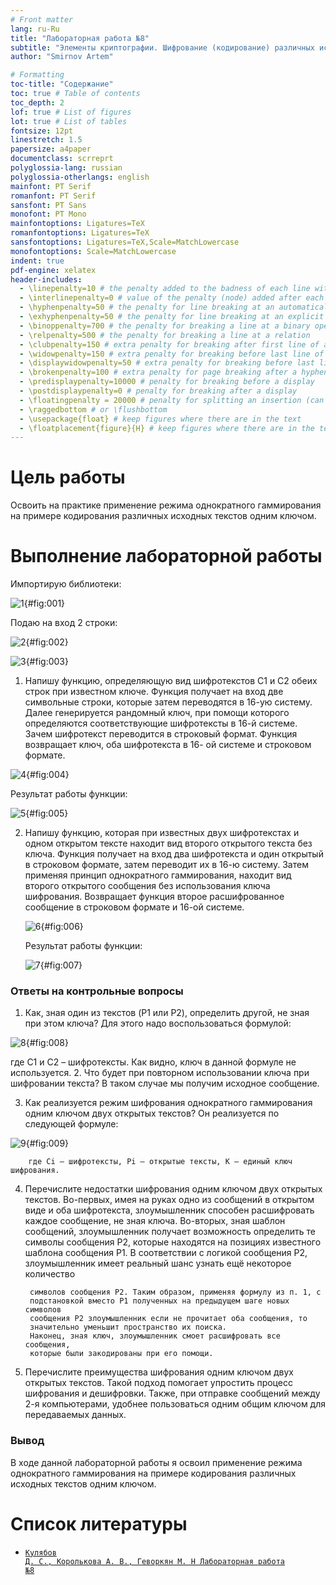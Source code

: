 ```yaml
---
# Front matter
lang: ru-Ru
title: "Лабораторная работа №8"
subtitle: "Элементы криптографии. Шифрование (кодирование) различных исходных текстов одним ключом"
author: "Smirnov Artem"

# Formatting
toc-title: "Содержание"
toc: true # Table of contents
toc_depth: 2
lof: true # List of figures
lot: true # List of tables
fontsize: 12pt
linestretch: 1.5
papersize: a4paper
documentclass: scrreprt
polyglossia-lang: russian
polyglossia-otherlangs: english
mainfont: PT Serif
romanfont: PT Serif
sansfont: PT Sans
monofont: PT Mono
mainfontoptions: Ligatures=TeX
romanfontoptions: Ligatures=TeX
sansfontoptions: Ligatures=TeX,Scale=MatchLowercase
monofontoptions: Scale=MatchLowercase
indent: true
pdf-engine: xelatex
header-includes:
  - \linepenalty=10 # the penalty added to the badness of each line within a paragraph (no associated penalty node) Increasing the value makes tex try to have fewer lines in the paragraph.
  - \interlinepenalty=0 # value of the penalty (node) added after each line of a paragraph.
  - \hyphenpenalty=50 # the penalty for line breaking at an automatically inserted hyphen
  - \exhyphenpenalty=50 # the penalty for line breaking at an explicit hyphen
  - \binoppenalty=700 # the penalty for breaking a line at a binary operator
  - \relpenalty=500 # the penalty for breaking a line at a relation
  - \clubpenalty=150 # extra penalty for breaking after first line of a paragraph
  - \widowpenalty=150 # extra penalty for breaking before last line of a paragraph
  - \displaywidowpenalty=50 # extra penalty for breaking before last line before a display math
  - \brokenpenalty=100 # extra penalty for page breaking after a hyphenated line
  - \predisplaypenalty=10000 # penalty for breaking before a display
  - \postdisplaypenalty=0 # penalty for breaking after a display
  - \floatingpenalty = 20000 # penalty for splitting an insertion (can only be split footnote in standard LaTeX)
  - \raggedbottom # or \flushbottom
  - \usepackage{float} # keep figures where there are in the text
  - \floatplacement{figure}{H} # keep figures where there are in the text
---
```


# Цель работы

Освоить на практике применение режима однократного гаммирования на
примере кодирования различных исходных текстов одним ключом.

# Выполнение лабораторной работы

Импортирую библиотеки:

![1](image/1.png){#fig:001}

Подаю на вход 2 строки:

![2](image/2.png){#fig:002}

![3](image/3.png){#fig:003}

1. Напишу функцию, определяющую вид шифротекстов C1 и C2 обеих строк при известном ключе. Функция получает на вход две символьные строки, которые затем переводятся
   в 16-ую систему. Далее генерируется рандомный ключ, при помощи которого
   определяются соответствующие шифротексты в 16-й системе. Зачем шифротекст
   переводится в строковый формат. Функция возвращает ключ, оба шифротекста в 16-
   ой системе и строковом формате.

![4](image/4.png){#fig:004}

Результат работы функции:

![5](image/5.png){#fig:005}

2. Напишу функцию, которая при известных двух шифротекстах и одном
   открытом тексте находит вид второго открытого текста без ключа.
   Функция получает на вход два шифротекста и один открытый в строковом
   формате, затем переводит их в 16-ю систему. Затем применяя принцип однократного
   гаммирования, находит вид второго открытого сообщения без использования ключа
   шифрования. Возвращает функция второе расшифрованное сообщение в строковом
   формате и 16-ой системе.

   ![6](image/6.png){#fig:006}

   Результат работы функции:

   ![7](image/7.png){#fig:007}

### Ответы на контрольные вопросы

1. Как, зная один из текстов (P1 или P2), определить другой, не зная при этом ключа?
    Для этого надо воспользоваться формулой:

  ![8](image/8.png){#fig:008}

где С1 и С2 – шифротексты. Как видно, ключ в данной формуле не
используется.
2. Что будет при повторном использовании ключа при шифровании текста?
    В таком случае мы получим исходное сообщение.

3. Как реализуется режим шифрования однократного гаммирования одним ключом
    двух открытых текстов?
    Он реализуется по следующей формуле:

  ![9](image/9.png){#fig:009}

		где Сi – шифротексты, Pi – открытые тексты, K – единый ключ шифрования.
4. Перечислите недостатки шифрования одним ключом двух открытых текстов.
Во-первых, имея на руках одно из сообщений в открытом виде и оба
шифротекста, злоумышленник способен расшифровать каждое сообщение, не
зная ключа.
Во-вторых, зная шаблон сообщений, злоумышленник получает возможность
определить те символы сообщения P2, которые находятся на позициях
известного шаблона сообщения P1. В соответствии с логикой сообщения P2,
злоумышленник имеет реальный шанс узнать ещё некоторое количество

		символов сообщения P2. Таким образом, применяя формулу из п. 1, с
		подстановкой вместо P1 полученных на предыдущем шаге новых символов
		сообщения P2 злоумышленник если не прочитает оба сообщения, то
		значительно уменьшит пространство их поиска.
		Наконец, зная ключ, злоумышленник смоет расшифровать все сообщения,
		которые были закодированы при его помощи.

5. Перечислите преимущества шифрования одним ключом двух открытых текстов.
Такой подход помогает упростить процесс шифрования и дешифровки. Также,
при отправке сообщений между 2-я компьютерами, удобнее пользоваться
одним общим ключом для передаваемых данных.



### Вывод

В ходе данной лабораторной работы я освоил применение режима
однократного гаммирования на примере кодирования различных исходных текстов
одним ключом.


# Список литературы

- <code>[Кулябов Д. С., Королькова А. В., Геворкян М. Н Лабораторная работа №8](https://esystem.rudn.ru/pluginfile.php/1651751/mod_resource/content/3/004-lab_discret_extattr.pdf)</code>